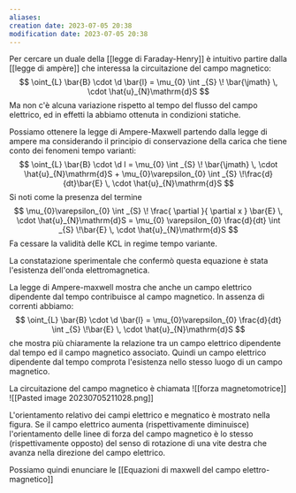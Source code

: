 ```yaml
---
aliases: 
creation date: 2023-07-05 20:38
modification date: 2023-07-05 20:38
---
```


Per cercare un duale della [[legge di Faraday-Henry]] è intuitivo partire dalla [[legge di ampère]] che interessa la circuitazione del campo magnetico:
$$ \oint_{L} \bar{B} \cdot \d \bar{l} = \mu_{0} \int _{S} \! \bar{\jmath}  \, \cdot \hat{u}_{N}\mathrm{d}S  $$
Ma non c'è alcuna variazione rispetto al tempo del flusso del campo elettrico, ed in effetti la abbiamo ottenuta in condizioni statiche.

Possiamo ottenere la legge di Ampere-Maxwell partendo dalla legge di ampere ma considerando il principio di conservazione della carica che tiene conto dei fenomeni tempo varianti:
$$ \oint_{L} \bar{B} \cdot \d l = \mu_{0} \int _{S} \! \bar{\jmath} \, \cdot \hat{u}_{N}\mathrm{d}S  + \mu_{0}\varepsilon_{0} \int _{S} \!\frac{d}{dt}\bar{E}  \, \cdot \hat{u}_{N}\mathrm{d}S $$
Si noti come la presenza del termine
$$ \mu_{0}\varepsilon_{0} \int _{S}  \! \frac{ \partial  }{ \partial x } \bar{E} \, \cdot \hat{u}_{N}\mathrm{d}S  = \mu_{0} \varepsilon_{0} \frac{d}{dt} \int _{S} \!\bar{E} \, \cdot \hat{u}_{N}\mathrm{d}S  $$
Fa cessare la validità delle KCL in regime tempo variante.

La constatazione sperimentale che confermò questa equazione è stata l'esistenza dell'onda elettromagnetica.

La legge di Ampere-maxwell mostra che anche un campo elettrico dipendente dal tempo contribuisce al campo magnetico. In assenza di correnti abbiamo:
$$ \oint_{L} \bar{B} \cdot \d \bar{l} = \mu_{0}\varepsilon_{0} \frac{d}{dt} \int _{S} \!\bar{E} \, \cdot \hat{u}_{N}\mathrm{d}S   $$
che mostra più chiaramente la relazione tra un campo elettrico dipendente dal tempo ed il campo magnetico associato. Quindi un campo elettrico dipendente dal tempo comprota l'esistenza nello stesso luogo di un campo magnetico.

La circuitazione del campo magnetico è chiamata ![[forza magnetomotrice]]
![[Pasted image 20230705211028.png]]

L'orientamento relativo dei campi elettrico e megnatico è mostrato nella figura. Se il campo elettrico aumenta (rispettivamente diminuisce) l'orientamento delle linee di forza del campo magnetico è lo stesso (rispettivamente opposto) del senso di rotazione di una vite destra che avanza nella direzione del campo elettrico.

Possiamo quindi enunciare le [[Equazioni di maxwell del campo elettro-magnetico]] 